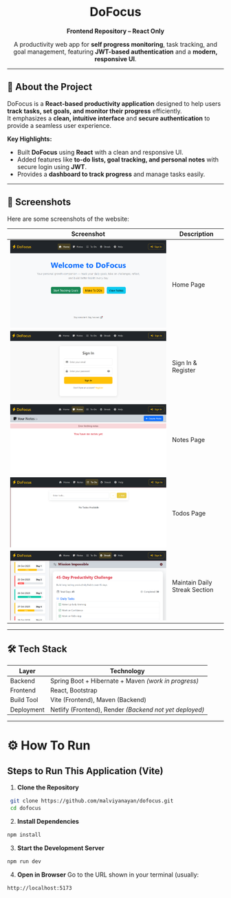 <div align="center">

# DoFocus

**Frontend Repository – React Only**

A productivity web app for **self progress monitoring**, task tracking, and goal management, featuring **JWT-based authentication** and a **modern, responsive UI**.

</div>

---

## 📌 About the Project

DoFocus is a **React-based productivity application** designed to help users **track tasks, set goals, and monitor their progress** efficiently.  
It emphasizes a **clean, intuitive interface** and **secure authentication** to provide a seamless user experience.

**Key Highlights:**

- Built **DoFocus** using **React** with a clean and responsive UI.
- Added features like **to-do lists, goal tracking, and personal notes** with secure login using **JWT**.
- Provides a **dashboard to track progress** and manage tasks easily.

---

## 📸 Screenshots

Here are some screenshots of the website:

| Screenshot                                               | Description                   |
| -------------------------------------------------------- | ----------------------------- |
| ![Home Page](readme_images/home.png)                     | Home Page                     |
| ![Sign In & Register](readme_images/signin_register.png) | Sign In & Register            |
| ![Courses Section](readme_images/notes.png)              | Notes Page                    |
| ![Course Details](readme_images/todos.png)               | Todos Page                    |
| ![Course Preview](readme_images/streak.png)              | Maintain Daily Streak Section |

---

## 🛠️ Tech Stack

| Layer      | Technology                                              |
| ---------- | ------------------------------------------------------- |
| Backend    | Spring Boot + Hibernate + Maven _(work in progress)_    |
| Frontend   | React, Bootstrap                                        |
| Build Tool | Vite (Frontend), Maven (Backend)                        |
| Deployment | Netlify (Frontend), Render _(Backend not yet deployed)_ |

---

# ⚙️ How To Run

## Steps to Run This Application (Vite)

1. **Clone the Repository**

```bash
 git clone https://github.com/malviyanayan/dofocus.git
 cd dofocus
```

2. **Install Dependencies**

```bash
npm install
```

3. **Start the Development Server**

```bash
npm run dev
```

4. **Open in Browser**
   Go to the URL shown in your terminal (usually:

```bash
http://localhost:5173
```
